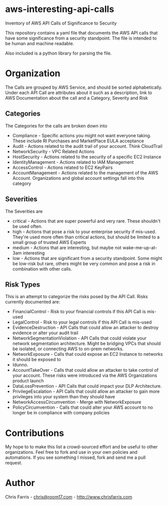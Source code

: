 # aws-interesting-api-calls
Inventory of AWS API Calls of Significance to Security 

This repository contains a yaml file that documents the AWS API calls that have some significance from a security standpoint. The file is intended to be human and machine readable.

Also included is a python library for parsing the file.

# Organization
The Calls are grouped by AWS Service, and should be sorted alphabetically. 
Under each API Call are attributes about it such as a description, link to AWS Documentation about the call and a Category, Severity and Risk

## Categories
The Categories for the calls are broken down into
* Compliance - Specific actions you might not want everyone taking. These include RI Purchases and MarketPlace EULA acceptance
* Audit - Actions related to the audit trail of your account. Think CloudTrail
* NetworkSecurity - VPC Related Actions
* HostSecurity - Actions related to the security of a specific EC2 Instance
* IdentityManagement - Actions related to IAM Management
* AccessControl - Actions related to EC2 KeyPairs 
* AccountManagement - Actions related to the management of the AWS Account. Organizations and global account settings fall into this category

## Severities
The Severities are
* critical - Actions that are super powerful and very rare. These shouldn't be used often.
* high - Actions that pose a risk to your enterprise security if mis-used. They're used more often than critical actions, but should be limited to a small group of trusted AWS Experts
* medium - Actions that are interesting, but maybe not wake-me-up-at-3am interesting
* low - Actions that are significant from a security standpoint. Some might be low-risk but rare, others might be very common and pose a risk in combination with other calls.

## Risk Types
This is an attempt to categorize the risks posed by the API Call. Risks currently documented are:
* FinancialControl - Risk to your financial controls if this API Call is mis-used
* LegalControl - Risk to your legal controls if this API Call is mis-used
* EvidenceDestruction - API Calls that could allow an attacker to destroy evidence or alter your audit trail
* NetworkSegmentationViolation - API Calls that could violate your network segmentation architecture. Might be bridging VPCs that should be isolated, or connecting AWS to on-prem networks. 
* NetworkExposure - Calls that could expose an EC2 Instance to networks it should be exposed to
* Idunno.
* AccountTakeOver - Calls that could allow an attacker to take control of your account. These risks were introduced via the AWS Organizations product launch
* DataLossPrevention - API Calls that could impact your DLP Architecture. 
* PrivilegeEscalation - API Calls that could allow an attacker to gain more privileges into your system than they should have
* NetworkAccessCircumvention - Merge with NetworkExposure
* PolicyCircumvention - Calls that could alter your AWS account to no longer be in compliance with company policies





# Contributions
My hope to to make this list a crowd-sourced effort and be useful to other organizations. Feel free to fork and use in your own policies and automations. If you see something I missed, fork and send me a pull request.

# Author
Chris Farris - chris@room17.com - http://www.chrisfarris.com
